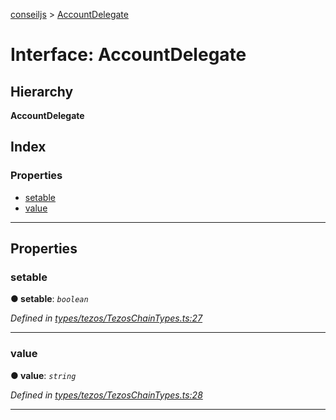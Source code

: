 [conseiljs](../README.md) > [AccountDelegate](../interfaces/accountdelegate.md)

# Interface: AccountDelegate

## Hierarchy

**AccountDelegate**

## Index

### Properties

* [setable](accountdelegate.md#setable)
* [value](accountdelegate.md#value)

---

## Properties

<a id="setable"></a>

###  setable

**● setable**: *`boolean`*

*Defined in [types/tezos/TezosChainTypes.ts:27](https://github.com/Cryptonomic/ConseilJS/blob/9f42371/src/types/tezos/TezosChainTypes.ts#L27)*

___
<a id="value"></a>

###  value

**● value**: *`string`*

*Defined in [types/tezos/TezosChainTypes.ts:28](https://github.com/Cryptonomic/ConseilJS/blob/9f42371/src/types/tezos/TezosChainTypes.ts#L28)*

___

